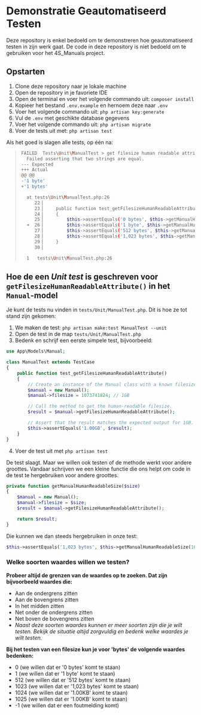 # Demonstratie Geautomatiseerd Testen

Deze repository is enkel bedoeld om te demonstreren hoe geautomatiseerd testen in zijn werk gaat. De code in deze repository is niet bedoeld om te gebruiken voor het 4S_Manuals project.

## Opstarten

1. Clone deze repository naar je lokale machine
2. Open de repository in je favoriete IDE
3. Open de terminal en voer het volgende commando uit: `composer install`
4. Kopieer het bestand `.env.example` en hernoem deze naar `.env`
5. Voer het volgende commando uit: `php artisan key:generate`
6. Vul de `.env` met geschikte database gegevens
7. Voer het volgende commando uit: `php artisan migrate`
10. Voer de tests uit met: `php artisan test`

Als het goed is slagen alle tests, op één na:
> ```bash
> FAILED  Tests\Unit\ManualTest > get filesize human readable attribute bytes
>   Failed asserting that two strings are equal.
> --- Expected
> +++ Actual
> @@ @@
> -'1 byte'
> +'1 bytes'
> 
>   at tests\Unit\ManualTest.php:26
>      22▕
>      23▕     public function test_getFilesizeHumanReadableAttribute_bytes()
>      24▕     {
>      25▕         $this->assertEquals('0 bytes', $this->getManualHumanReadableSize(0));
>   ➜  26▕         $this->assertEquals('1 byte', $this->getManualHumanReadableSize(1));
>      27▕         $this->assertEquals('512 bytes', $this->getManualHumanReadableSize(512));
>      28▕         $this->assertEquals('1,023 bytes', $this->getManualHumanReadableSize(1023));
>      29▕     }
>      30▕
> 
>   1   tests\Unit\ManualTest.php:26
> ```

## Hoe de een *Unit test* is geschreven voor `getFilesizeHumanReadableAttribute()` in het `Manual`-model

Je kunt de tests nu vinden in `tests/Unit/ManualTest.php`. Dit is hoe ze tot stand zijn gekomen:

1. We maken de test: `php artisan make:test ManualTest --unit`
2. Open de test in de map `tests/Unit/ManualTest.php`
3. Bedenk en schrijf een eerste simpele test, bijvoorbeeld:
```php
use App\Models\Manual;

class ManualTest extends TestCase
{
    public function test_getFilesizeHumanReadableAttribute()
    {
        // Create an instance of the Manual class with a known filesize.
        $manual = new Manual();
        $manual->filesize = 1073741824; // 1GB

        // Call the method to get the human-readable filesize.
        $result = $manual->getFilesizeHumanReadableAttribute();

        // Assert that the result matches the expected output for 1GB.
        $this->assertEquals('1.00GB', $result);
    }
}
```
4. Voer de test uit met `php artisan test`

De test slaagt. Maar we willen ook testen of de methode werkt voor andere groottes. Vandaar schrijven we een kleine functie die ons helpt om code in de test te hergebruiken voor andere groottes.

```php
private function getManualHumanReadableSize($size)
{
    $manual = new Manual();
    $manual->filesize = $size;
    $result = $manual->getFilesizeHumanReadableAttribute();

    return $result;
}
```

Die kunnen we dan steeds hergebruiken in onze test:

```php
$this->assertEquals('1,023 bytes', $this->getManualHumanReadableSize(1023));
```

### Welke soorten waardes willen we testen?

**Probeer altijd de grenzen van de waardes op te zoeken. Dat zijn bijvoorbeeld waardes die:**
- Aan de ondergrens zitten
- Aan de bovengrens zitten
- In het midden zitten
- Net onder de ondergrens zitten
- Net boven de bovengrens zitten
- *Naast deze soorten waardes kunnen er meer soorten zijn die je wilt testen. Bekijk de situatie altijd zorgvuldig en bedenk welke waardes je wilt testen.*

**Bij het testen van een filesize kun je voor 'bytes' de volgende waardes bedenken:**
- 0 (we willen dat er '0 bytes' komt te staan)
- 1 (we willen dat er '1 byte' komt te staan)
- 512 (we willen dat er '512 bytes' komt te staan)
- 1023 (we willen dat er '1,023 bytes' komt te staan)
- 1024 (we willen dat er '1.00KB' komt te staan)
- 1025 (we willen dat er '1.00KB' komt te staan)
- -1 (we willen dat er een foutmelding komt)
